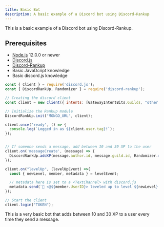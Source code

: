 ```yaml
---
title: Basic Bot
description: A basic example of a Discord bot using Discord-Rankup
---
```


This is a basic example of a Discord bot using Discord-Rankup.

## Prerequisites

- [Node.js](https://nodejs.org/en/) 12.0.0 or newer
- [Discord.js](https://discord.js.org/#/)
- [Discord-Rankup](https://www.npmjs.com/package/discord-rankup)
- Basic JavaDcript knowledge
- Basic discord.js knowledge

```js
const { Client } = require('discord.js');
const { DiscordRankUp, Randomizer } = require('discord-rankup');

// Creating the discord client
const client = new Client({ intents: [GatewayIntentBits.Guilds, "other intents"] });

// Initialize the Rankup module
DiscordRankUp.init("MONGO_URL", client);

client.once('ready', () => {
  console.log(`Logged in as ${client.user.tag}!`);
});


// If someone sends a message, add between 10 and 30 XP to the user
client.on('messageCreate', (message) => {
  DiscordRankUp.addXP(message.author.id, message.guild.id, Randomizer.randomXP(10, 30));
});

client.on("levelUp", (levelUpEvent) =>{
  const { newLevel, member, metadata } = levelEvent;

  // metadata here is set to a <TextChannel> with discord.js
  metadata.send(`🎉 <@${member.UserID}> leveled up to level ${newLevel}! 🎉`)
});

// Start the client
client.login("TOKEN");
```

This is a very basic bot that adds between 10 and 30 XP to a user every time they send a message.
